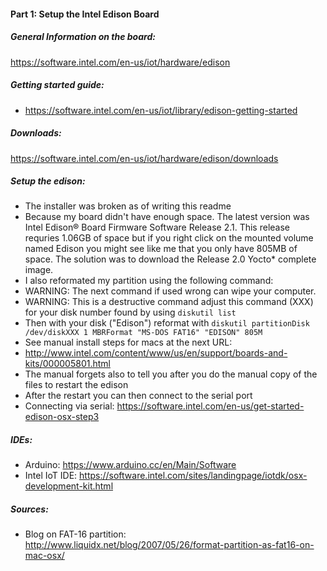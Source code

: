 #### Part 1: Setup the Intel Edison Board

##### General Information on the board:
https://software.intel.com/en-us/iot/hardware/edison

##### Getting started guide:
- https://software.intel.com/en-us/iot/library/edison-getting-started

##### Downloads:
https://software.intel.com/en-us/iot/hardware/edison/downloads

##### Setup the edison:
- The installer was broken as of writing this readme
- Because my board didn't have enough space.  The latest version 
was Intel Edison® Board Firmware Software Release 2.1.  This release
requries 1.06GB of space but if you right click on the mounted volume
named Edison you might see like me that you only have 805MB of space.
The solution was to download the Release 2.0 Yocto* complete image.
- I also reformated my partition using the following command:
- WARNING: The next command if used wrong can wipe your computer.
- WARNING: This is a destructive command adjust this command (XXX) for your disk number found by using `diskutil list`
- Then with your disk ("Edison") reformat with `diskutil partitionDisk /dev/diskXXX 1 MBRFormat "MS-DOS FAT16" "EDISON" 805M`
- See manual install steps for macs at the next URL:
- http://www.intel.com/content/www/us/en/support/boards-and-kits/000005801.html
- The manual forgets also to tell you after you do the manual copy of the files to restart the edison
- After the restart you can then connect to the serial port
- Connecting via serial: https://software.intel.com/en-us/get-started-edison-osx-step3
 
##### IDEs:
- Arduino: https://www.arduino.cc/en/Main/Software
- Intel IoT IDE: https://software.intel.com/sites/landingpage/iotdk/osx-development-kit.html

##### Sources:
- Blog on FAT-16 partition: http://www.liquidx.net/blog/2007/05/26/format-partition-as-fat16-on-mac-osx/

